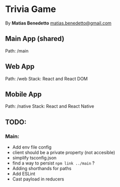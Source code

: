 # Trivia Game
By **Matias Benedetto** <matias.benedetto@gmail.com>

## Main App (shared)
Path: /main

## Web App
Path: /web
Stack: React and React DOM

## Mobile App
Path: /native
Stack: React and React Native


## TODO:

### Main:
- Add env file config
- client should be a private property (not accesible)
- simplify tsconfig.json
- find a way to persist `npm link ../main` ?
- Adding shorthands for paths
- Add ESLint
- Cast payload in reducers